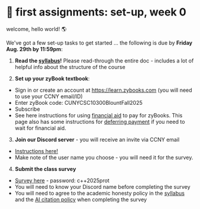 # 🤖 first assignments: set-up, week 0 

welcome, hello world! 🌎 

We've got a few set-up tasks to get started ... the following is due by **Friday Aug. 29th by 11:59pm**:

1. **Read the [syllabus](https://github.com/mab253/cpp_fall25/blob/main/README.md)!** Please read-through the entire doc - includes a lot of helpful info about the structure of the course

2. **Set up your zyBook textbook**:
- Sign in or create an account at https://learn.zybooks.com (you will need to use your CCNY email/ID)
- Enter zyBook code: CUNYCSC10300BlountFall2025
- Subscribe
- See here instructions for using [financial aid](https://zybooks.zendesk.com/hc/en-us/articles/1260801584850-Payment-Cost-financial-aid-refunds-discounts-and-more#h_01EWPM7ZS4GFDWCDFF4TXPCDFV) to pay for zyBooks. This page also has some instructions for [deferring payment](https://support.zybooks.com/hc/en-us/articles/360007439574-Does-zyBooks-offer-temporary-subscriptions) if you need to wait for financial aid. 

3. **Join our Discord server** - you will receive an invite via CCNY email
- [Instructions here!](https://github.com/mab253/cpp_fall25/blob/main/discord.md)
- Make note of the user name you choose - you will need it for the survey.

4. **Submit the class survey**
- [Survey here](https://airtable.com/appNisQAaK2SV4aoi/shrn5ufq2o62DPBNQ) - password: c++2025prot
- You will need to know your Discord name before completing the survey
- You will need to agree to the academic honesty policy in the [syllabus](https://github.com/mab253/cpp_fall25/blob/main/README.md) and the [AI citation policy](https://github.com/mab253/cpp_fall25/blob/main/ai-citations.md) when completing the survey

